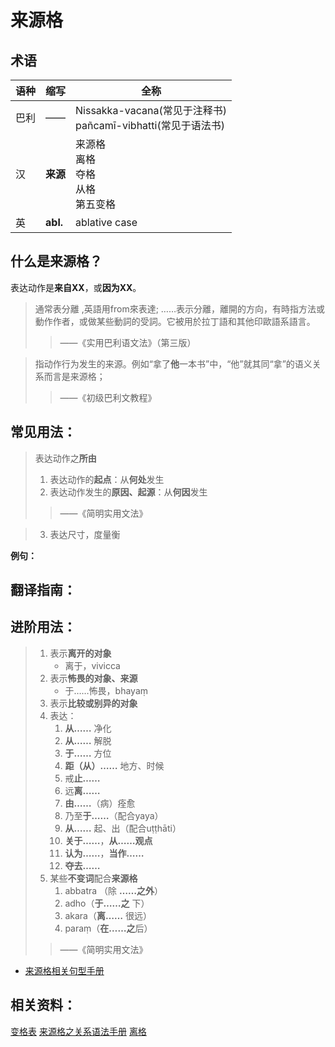 # 来源格

## 术语

|语种|缩写|全称|
|-|-|-|
|巴利|——|Nissakka-vacana\(常见于注释书\)<br>pañcamī-vibhatti\(常见于语法书\)|
|汉|**来源**|来源格<br>离格<br>夺格<br>从格<br>第五变格|
|英|**abl.**|ablative case|

## 什么是来源格？

表达动作是**来自XX**，或**因为XX**。

> 通常表分離 ,英語用from來表達; ……表示分離，離開的方向，有時指方法或動作作者，或做某些動詞的受詞。它被用於拉丁語和其他印歐語系語言。
>
> > ——《实用巴利语文法》（第三版）

>指动作行为发生的来源。例如“拿了**他**一本书”中，“他”就其同“拿”的语义关系而言是来源格；
>
>>——《初级巴利文教程》



## 常见用法：
>表达动作之**所由**
>1. 表达动作的**起点**：从**何处**发生
>2. 表达动作发生的**原因、起源**：从**何因**发生 
>>——《简明实用文法》

>3. 表达尺寸，度量衡

**例句：**

## 翻译指南：

## 进阶用法：

>1. 表示**离开的对象**
>     - 离于，vivicca 
>2. 表示**怖畏的对象、来源**
>     - 于……怖畏，bhayaṃ
>3. 表示**比较或别异的对象**
>4. 表达：
>    1. **从……** 净化
>    2. **从……** 解脱
>    3. **于……** 方位
>    4. **距（从）……** 地方、时候
>    5. 戒**止……**
>    6. 远**离……**
>    7. **由……**（病）痊愈
>    8. 乃至**于……**（配合yaya）
>    9. **从……** 起、出（配合uṭṭhāti）
>    10. **关于……**，**从……观点**
>    11. **认为……**，**当作……**
>    12. **夺去……**
>5. 某些**不变词**配合**来源格**
>    1. abbatra （除 **……之外**）
>    2. adho（**于……之** 下）
>    3. akara（**离……** 很远）
>    4. paraṃ（**在……之**后）
>>——《简明实用文法》


* [来源格相关句型手册](../grammar/grammar.md)

## 相关资料：

[变格表](ending-table.md)
[来源格之关系语法手册](../basic-relation/abl.md)
[离格](https://zh.wikipedia.org/wiki/%E7%A6%BB%E6%A0%BC)

